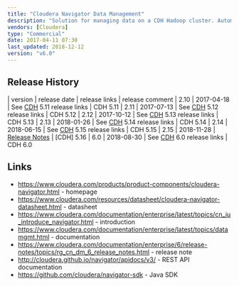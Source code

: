 ```yaml
---
title: "Cloudera Navigator Data Management"
description: "Solution for managing data on a CDH Hadoop cluster. Automatically extracts metadata relating to HDFS, Hive, Impala, MapReduce, Oozie, Pig, S3, Spark, Sqoop and YARN, including data structures (databases, tables and columns) and jobs (relating to data transformation) based on activity within a cluster (rather than statically analysing code), allowing it to be searched, filtered and viewed, including displaying lineage diagrams showing how data moves through the system, a Data Stewardship dashboard of key data management information (including statistics on the data held in the cluster and the activity relating to this data), analytics on the data held in HDFS, and a full audit capability of all activity on the cluster.  Allows custom metadata to be added to objects, including descriptions, key-value pairs and tags, with the option to define metadata namespaces and data types / value constraints (managed metadata), plus the ability to pre-set custom attributes (via job properties for MapReduce jobs and JSON .navigator files for HDFS files), and the ability to define data lifecycle management policies (allowing actions to be specified based on metadata, e.g. to archive any files that haven't been accessed for six months).  Web based, with a full user security model, and a REST API and Java SDK for integrating external applications with metadata held in Navigator.  Initial 1.0 release was in February 2013."
vendors: [Cloudera]
type: "Commercial"
date: 2017-04-11 07:30
last_updated: 2018-12-12
version: "v6.0"
---
```

## Release History

| version | release date | release links | release comment
| 2.10 | 2017-04-18 | See [CDH](/technologies/cloudera-cdh/) 5.11 release links | CDH 5.11
| 2.11 | 2017-07-13 | See [CDH](/technologies/cloudera-cdh/) 5.12 release links | CDH 5.12
| 2.12 | 2017-10-12 | See [CDH](/technologies/cloudera-cdh/) 5.13 release links | CDH 5.13
| 2.13 | 2018-01-26 | See [CDH](/technologies/cloudera-cdh/) 5.14 release links | CDH 5.14
| 2.14 | 2018-06-15 | See [CDH](/technologies/cloudera-cdh/) 5.15 release links | CDH 5.15
| 2.15 | 2018-11-28 | [Release Notes](https://www.cloudera.com/documentation/enterprise/release-notes/topics/cn_rn_new_features.html#new-features__navigator_2.15.1) | [CDH] 5.16
| 6.0 | 2018-08-30 | See [CDH](/technologies/cloudera-cdh/) 6.0 release links | CDH 6.0

## Links

* <https://www.cloudera.com/products/product-components/cloudera-navigator.html> - homepage
* <https://www.cloudera.com/resources/datasheet/cloudera-navigator-datasheet.html> - datasheet
* <https://www.cloudera.com/documentation/enterprise/latest/topics/cn_iu_introduce_navigator.html> - introduction
* <https://www.cloudera.com/documentation/enterprise/latest/topics/datamgmt.html> - documentation
* <https://www.cloudera.com/documentation/enterprise/6/release-notes/topics/rg_cn_dm_6_release_notes.html> - release note
* <http://cloudera.github.io/navigator/apidocs/v3/> - REST API documentation
* <https://github.com/cloudera/navigator-sdk> - Java SDK